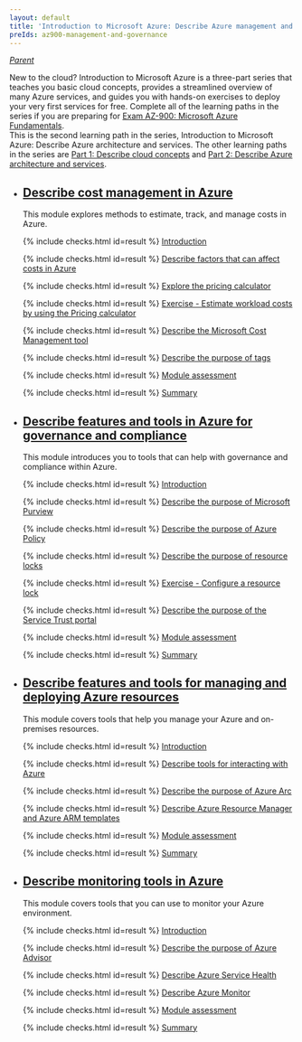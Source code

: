 ```yaml
---
layout: default
title: 'Introduction to Microsoft Azure: Describe Azure management and governance'
preIds: az900-management-and-governance
---
```

[_Parent_](.)

New to the cloud? Introduction to Microsoft Azure is a three-part series that teaches you basic cloud concepts,
provides a streamlined overview of many Azure services, and guides you with hands-on exercises to deploy your very
first services for free.
Complete all of the learning paths in the series if you are preparing for
[Exam AZ-900: Microsoft Azure Fundamentals](https://learn.microsoft.com/en-us/credentials/certifications/azure-fundamentals).  
This is the second learning path in the series, Introduction to Microsoft Azure: Describe Azure architecture and services.
The other learning paths in the series are
[Part 1: Describe cloud concepts](describe-cloud-concepts) and
[Part 2: Describe Azure architecture and services](describe-azure-architecture-and-services).

- ## [Describe cost management in Azure](https://learn.microsoft.com/en-us/training/modules/describe-cost-management-azure/)

    This module explores methods to estimate, track, and manage costs in Azure.
    <!-- {% assign counter = 1 %} {% assign result = page.preIds | append: "-" | append: counter %} -->
    <span class="form-check">{% include checks.html id=result %} [Introduction](https://learn.microsoft.com/en-us/training/modules/describe-cost-management-azure/1-introduction)</span>
    <!-- {% assign counter = counter | plus: 1 %}{% assign result = page.preIds | append: "-" | append: counter %} -->
    <span class="form-check">{% include checks.html id=result %} [Describe factors that can affect costs in Azure](https://learn.microsoft.com/en-us/training/modules/describe-cost-management-azure/2-describe-factors-affect-costs-azure)</span>
    <!-- {% assign counter = counter | plus: 1 %}{% assign result = page.preIds | append: "-" | append: counter %} -->
    <span class="form-check">{% include checks.html id=result %} [Explore the pricing calculator](https://learn.microsoft.com/en-us/training/modules/describe-cost-management-azure/3-compare-pricing-total-cost-of-ownership-calculators)</span>
    <!-- {% assign counter = counter | plus: 1 %}{% assign result = page.preIds | append: "-" | append: counter %} -->
    <span class="form-check">{% include checks.html id=result %} [Exercise - Estimate workload costs by using the Pricing calculator](https://learn.microsoft.com/en-us/training/modules/describe-cost-management-azure/4-exercise-estimate-workload-costs-use-pricing-calculator)</span>
    <!-- {% assign counter = counter | plus: 1 %}{% assign result = page.preIds | append: "-" | append: counter %} -->
    <span class="form-check">{% include checks.html id=result %} [Describe the Microsoft Cost Management tool](https://learn.microsoft.com/en-us/training/modules/describe-cost-management-azure/6-describe-azure-tool)</span>
    <!-- {% assign counter = counter | plus: 1 %}{% assign result = page.preIds | append: "-" | append: counter %} -->
    <span class="form-check">{% include checks.html id=result %} [Describe the purpose of tags](https://learn.microsoft.com/en-us/training/modules/describe-cost-management-azure/7-describe-purpose-of-tags)</span>
    <!-- {% assign counter = counter | plus: 1 %}{% assign result = page.preIds | append: "-" | append: counter %} -->
    <span class="form-check">{% include checks.html id=result %} [Module assessment](https://learn.microsoft.com/en-us/training/modules/describe-cost-management-azure/8-knowledge-check)</span>
    <!-- {% assign counter = counter | plus: 1 %}{% assign result = page.preIds | append: "-" | append: counter %} -->
    <span class="form-check">{% include checks.html id=result %} [Summary](https://learn.microsoft.com/en-us/training/modules/describe-cost-management-azure/9-summary)</span>

- ## [Describe features and tools in Azure for governance and compliance](https://learn.microsoft.com/en-us/training/modules/describe-features-tools-azure-for-governance-compliance/)

    This module introduces you to tools that can help with governance and compliance within Azure.
    <!-- {% assign counter = counter | plus: 1 %}{% assign result = page.preIds | append: "-" | append: counter %} -->
    <span class="form-check">{% include checks.html id=result %} [Introduction](https://learn.microsoft.com/en-us/training/modules/describe-features-tools-azure-for-governance-compliance/1-introduction)</span>
    <!-- {% assign counter = counter | plus: 1 %}{% assign result = page.preIds | append: "-" | append: counter %} -->
    <span class="form-check">{% include checks.html id=result %} [Describe the purpose of Microsoft Purview](https://learn.microsoft.com/en-us/training/modules/describe-features-tools-azure-for-governance-compliance/2-describe-purpose-microsoft-purview)</span>
    <!-- {% assign counter = counter | plus: 1 %}{% assign result = page.preIds | append: "-" | append: counter %} -->
    <span class="form-check">{% include checks.html id=result %} [Describe the purpose of Azure Policy](https://learn.microsoft.com/en-us/training/modules/describe-features-tools-azure-for-governance-compliance/3-describe-purpose-azure-policy)</span>
    <!-- {% assign counter = counter | plus: 1 %}{% assign result = page.preIds | append: "-" | append: counter %} -->
    <span class="form-check">{% include checks.html id=result %} [Describe the purpose of resource locks](https://learn.microsoft.com/en-us/training/modules/describe-features-tools-azure-for-governance-compliance/4-describe-purpose-resource-locks)</span>
    <!-- {% assign counter = counter | plus: 1 %}{% assign result = page.preIds | append: "-" | append: counter %} -->
    <span class="form-check">{% include checks.html id=result %} [Exercise - Configure a resource lock](https://learn.microsoft.com/en-us/training/modules/describe-features-tools-azure-for-governance-compliance/5-exercise-configure-resource-lock)</span>
    <!-- {% assign counter = counter | plus: 1 %}{% assign result = page.preIds | append: "-" | append: counter %} -->
    <span class="form-check">{% include checks.html id=result %} [Describe the purpose of the Service Trust portal](https://learn.microsoft.com/en-us/training/modules/describe-features-tools-azure-for-governance-compliance/6-describe-purpose-service-trust-portal)</span>
    <!-- {% assign counter = counter | plus: 1 %}{% assign result = page.preIds | append: "-" | append: counter %} -->
    <span class="form-check">{% include checks.html id=result %} [Module assessment](https://learn.microsoft.com/en-us/training/modules/describe-features-tools-azure-for-governance-compliance/7-knowledge-check)</span>
    <!-- {% assign counter = counter | plus: 1 %}{% assign result = page.preIds | append: "-" | append: counter %} -->
    <span class="form-check">{% include checks.html id=result %} [Summary](https://learn.microsoft.com/en-us/training/modules/describe-features-tools-azure-for-governance-compliance/8-summary)</span>

- ## [Describe features and tools for managing and deploying Azure resources](https://learn.microsoft.com/en-us/training/modules/describe-features-tools-manage-deploy-azure-resources/)

    This module covers tools that help you manage your Azure and on-premises resources.
    <!-- {% assign counter = counter | plus: 1 %}{% assign result = page.preIds | append: "-" | append: counter %} -->
    <span class="form-check">{% include checks.html id=result %} [Introduction](https://learn.microsoft.com/en-us/training/modules/describe-features-tools-manage-deploy-azure-resources/1-introduction)</span>
    <!-- {% assign counter = counter | plus: 1 %}{% assign result = page.preIds | append: "-" | append: counter %} -->
    <span class="form-check">{% include checks.html id=result %} [Describe tools for interacting with Azure](https://learn.microsoft.com/en-us/training/modules/describe-features-tools-manage-deploy-azure-resources/2-describe-interacting-azure)</span>
    <!-- {% assign counter = counter | plus: 1 %}{% assign result = page.preIds | append: "-" | append: counter %} -->
    <span class="form-check">{% include checks.html id=result %} [Describe the purpose of Azure Arc](https://learn.microsoft.com/en-us/training/modules/describe-features-tools-manage-deploy-azure-resources/3-describe-purpose-of-azure-arc)</span>
    <!-- {% assign counter = counter | plus: 1 %}{% assign result = page.preIds | append: "-" | append: counter %} -->
    <span class="form-check">{% include checks.html id=result %} [Describe Azure Resource Manager and Azure ARM templates](https://learn.microsoft.com/en-us/training/modules/describe-features-tools-manage-deploy-azure-resources/4-describe-azure-resource-manager-azure-arm-templates)</span>
    <!-- {% assign counter = counter | plus: 1 %}{% assign result = page.preIds | append: "-" | append: counter %} -->
    <span class="form-check">{% include checks.html id=result %} [Module assessment](https://learn.microsoft.com/en-us/training/modules/describe-features-tools-manage-deploy-azure-resources/5-knowledge-check)</span>
    <!-- {% assign counter = counter | plus: 1 %}{% assign result = page.preIds | append: "-" | append: counter %} -->
    <span class="form-check">{% include checks.html id=result %} [Summary](https://learn.microsoft.com/en-us/training/modules/describe-features-tools-manage-deploy-azure-resources/6-summary)</span>

- ## [Describe monitoring tools in Azure](https://learn.microsoft.com/en-us/training/modules/describe-monitoring-tools-azure/)

    This module covers tools that you can use to monitor your Azure environment.
    <!-- {% assign counter = counter | plus: 1 %}{% assign result = page.preIds | append: "-" | append: counter %} -->
    <span class="form-check">{% include checks.html id=result %} [Introduction](https://learn.microsoft.com/en-us/training/modules/describe-monitoring-tools-azure/1-introduction)</span>
    <!-- {% assign counter = counter | plus: 1 %}{% assign result = page.preIds | append: "-" | append: counter %} -->
    <span class="form-check">{% include checks.html id=result %} [Describe the purpose of Azure Advisor](https://learn.microsoft.com/en-us/training/modules/describe-monitoring-tools-azure/2-describe-purpose-of-azure-advisor)</span>
    <!-- {% assign counter = counter | plus: 1 %}{% assign result = page.preIds | append: "-" | append: counter %} -->
    <span class="form-check">{% include checks.html id=result %} [Describe Azure Service Health](https://learn.microsoft.com/en-us/training/modules/describe-monitoring-tools-azure/3-describe-azure-service-health)</span>
    <!-- {% assign counter = counter | plus: 1 %}{% assign result = page.preIds | append: "-" | append: counter %} -->
    <span class="form-check">{% include checks.html id=result %} [Describe Azure Monitor](https://learn.microsoft.com/en-us/training/modules/describe-monitoring-tools-azure/4-describe-azure-monitor)</span>
    <!-- {% assign counter = counter | plus: 1 %}{% assign result = page.preIds | append: "-" | append: counter %} -->
    <span class="form-check">{% include checks.html id=result %} [Module assessment](https://learn.microsoft.com/en-us/training/modules/describe-monitoring-tools-azure/5-knowledge-check)</span>
    <!-- {% assign counter = counter | plus: 1 %}{% assign result = page.preIds | append: "-" | append: counter %} -->
    <span class="form-check">{% include checks.html id=result %} [Summary](https://learn.microsoft.com/en-us/training/modules/describe-monitoring-tools-azure/6-summary)</span>

